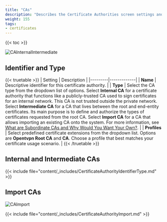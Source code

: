 ```yaml
---
title: "CAs"
description: "Describes the Certificate Authorities screen settings and functions."
weight: 155
tags:
- certificates
---
```


{{< toc >}}

![CAInternalIntermediate](/images/CORE/System/CAInternalIntermediate.png "CA Internal and Intermediate")

## Identifier and Type

{{< truetable >}}
| Setting | Description |
|---------|-------------|
| **Name** | Descriptive identifier for this certificate authority. |
| **Type** | Select the CA type from the dropdown list of options. Select **Internal CA** for a certificate authority that functions like a publicly-trusted CA used to sign certificates for an internal network. This CA is not trusted outside the private network. Select **Intermediate CA** for a CA that lives between the root and end-entity certificates. Its main purpose is to define and authorize the types of certificates requested from the root CA. Select **Import CA** for a CA that allows importing an existing CA onto the system. For more information, see [What are Subordinate CAs and Why Would You Want Your Own?](https://www.globalsign.com/en/blog/what-is-an-intermediate-or-subordinate-certificate-authority). |
| **Profiles** | Select predefined certificate extensions from the dropdown list. Options are **Opentvpn Root CA** and **CA**. Choose a profile that best matches your certificate usage scenario. |
{{< /truetable >}}

## Internal and Intermediate CAs

{{< include file="content/_includes/CertificateAuthorityIdentifierType.md" >}}

## Import CAs

![CAImport](/images/CORE/System/CAImport.png "CA Import")

{{< include file="content/_includes/CertificateAuthorityImport.md" >}}
